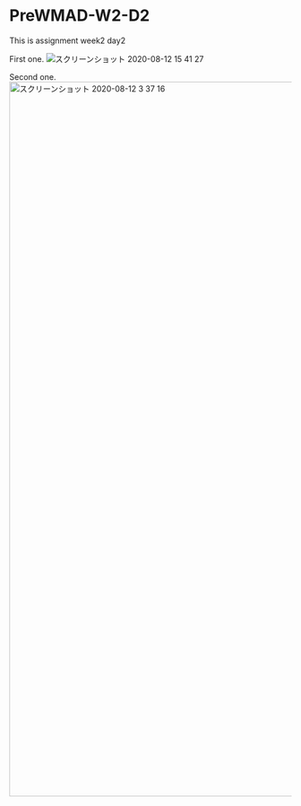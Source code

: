 # PreWMAD-W2-D2

This is assignment week2 day2

First one.
![スクリーンショット 2020-08-12 15 41 27](https://user-images.githubusercontent.com/37020406/89983334-54031900-dcb2-11ea-9b63-470a2865612f.png)


Second one.
<img width="1274" alt="スクリーンショット 2020-08-12 3 37 16" src="https://user-images.githubusercontent.com/37020406/89935651-7878da00-dc4d-11ea-8a48-a6ee154edc85.png">
